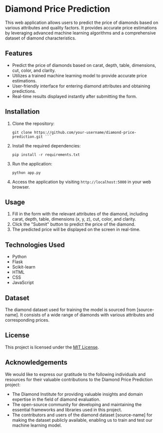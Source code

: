 # Diamond Price Prediction

This web application allows users to predict the price of diamonds based on various attributes and quality factors. It provides accurate price estimations by leveraging advanced machine learning algorithms and a comprehensive dataset of diamond characteristics.

## Features

- Predict the price of diamonds based on carat, depth, table, dimensions, cut, color, and clarity.
- Utilizes a trained machine learning model to provide accurate price estimations.
- User-friendly interface for entering diamond attributes and obtaining predictions.
- Real-time results displayed instantly after submitting the form.

## Installation

1. Clone the repository:

   ```
   git clone https://github.com/your-username/diamond-price-prediction.git ```

2. Install the required dependencies:

    ```
    pip install -r requirements.txt
    ```
3. Run the application:
    ```
    python app.py
    ```

4. Access the application by visiting `http://localhost:5000` in your web browser.

## Usage

1. Fill in the form with the relevant attributes of the diamond, including carat, depth, table, dimensions (x, y, z), cut, color, and clarity.
2. Click the "Submit" button to predict the price of the diamond.
3. The predicted price will be displayed on the screen in real-time.

## Technologies Used

- Python
- Flask
- Scikit-learn
- HTML
- CSS
- JavaScript

## Dataset

The diamond dataset used for training the model is sourced from [source-name]. It consists of a wide range of diamonds with various attributes and corresponding prices.

## License

This project is licensed under the [MIT License](LICENSE).

## Acknowledgements

We would like to express our gratitude to the following individuals and resources for their valuable contributions to the Diamond Price Prediction project:

- The Diamond Institute for providing valuable insights and domain expertise in the field of diamond evaluation.
- The open-source community for developing and maintaining the essential frameworks and libraries used in this project.
- The contributors and users of the diamond dataset [source-name] for making the dataset publicly available, enabling us to train and test our machine learning model.
